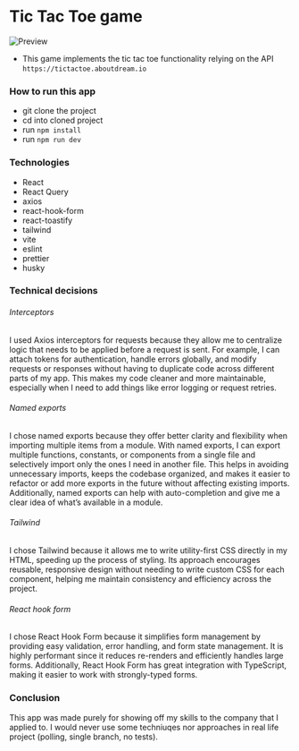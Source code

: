 # Tic Tac Toe game 

![Preview](https://i.ibb.co/NK0Z65p/Screenshot-2024-10-15-at-10-24-16.png)


- This game implements the tic tac toe functionality relying on the API `https://tictactoe.aboutdream.io`

### How to run this app

- git clone the project 
- cd into cloned project
- run `npm install`
- run `npm run dev`

### Technologies

- React
- React Query
- axios
- react-hook-form
- react-toastify
- tailwind
- vite
- eslint
- prettier
- husky

### Technical decisions

###### Interceptors

I used Axios interceptors for requests because they allow me to centralize logic that needs to be applied before a request is sent. For example, I can attach tokens for authentication, handle errors globally, and modify requests or responses without having to duplicate code across different parts of my app. This makes my code cleaner and more maintainable, especially when I need to add things like error logging or request retries.

###### Named exports

I chose named exports because they offer better clarity and flexibility when importing multiple items from a module. With named exports, I can export multiple functions, constants, or components from a single file and selectively import only the ones I need in another file. This helps in avoiding unnecessary imports, keeps the codebase organized, and makes it easier to refactor or add more exports in the future without affecting existing imports. Additionally, named exports can help with auto-completion and give me a clear idea of what’s available in a module.

###### Tailwind

I chose Tailwind because it allows me to write utility-first CSS directly in my HTML, speeding up the process of styling. Its approach encourages reusable, responsive design without needing to write custom CSS for each component, helping me maintain consistency and efficiency across the project.

###### React hook form

I chose React Hook Form because it simplifies form management by providing easy validation, error handling, and form state management. It is highly performant since it reduces re-renders and efficiently handles large forms. Additionally, React Hook Form has great integration with TypeScript, making it easier to work with strongly-typed forms.


### Conclusion

This app was made purely for showing off my skills to the company that I applied to. I would never use some techniuqes nor approaches in real life project (polling, single branch, no tests).